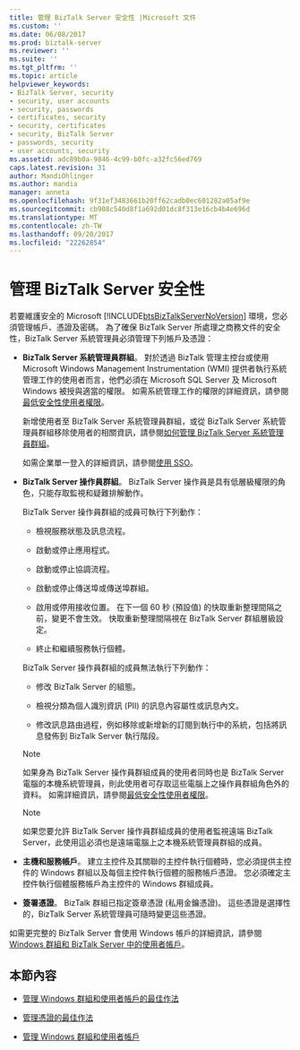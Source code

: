 ```yaml
---
title: 管理 BizTalk Server 安全性 |Microsoft 文件
ms.custom: ''
ms.date: 06/08/2017
ms.prod: biztalk-server
ms.reviewer: ''
ms.suite: ''
ms.tgt_pltfrm: ''
ms.topic: article
helpviewer_keywords:
- BizTalk Server, security
- security, user accounts
- security, passwords
- certificates, security
- security, certificates
- security, BizTalk Server
- passwords, security
- user accounts, security
ms.assetid: adc89b0a-9846-4c99-b0fc-a32fc56ed769
caps.latest.revision: 31
author: MandiOhlinger
ms.author: mandia
manager: anneta
ms.openlocfilehash: 9f31ef3483661b20ff62cadb0ec601282a05af9e
ms.sourcegitcommit: cb908c540d8f1a692d01dc8f313e16cb4b4e696d
ms.translationtype: MT
ms.contentlocale: zh-TW
ms.lasthandoff: 09/20/2017
ms.locfileid: "22262854"
---
```

# <a name="managing-biztalk-server-security"></a>管理 BizTalk Server 安全性
若要維護安全的 Microsoft [!INCLUDE[btsBizTalkServerNoVersion](../includes/btsbiztalkservernoversion-md.md)] 環境，您必須管理帳戶、憑證及密碼。 為了確保 BizTalk Server 所處理之商務文件的安全性，BizTalk Server 系統管理員必須管理下列帳戶及憑證：  
  
-   **BizTalk Server 系統管理員群組**。 對於透過 BizTalk 管理主控台或使用 Microsoft Windows Management Instrumentation (WMI) 提供者執行系統管理工作的使用者而言，他們必須在 Microsoft SQL Server 及 Microsoft Windows 被授與適當的權限。 如需系統管理工作的權限的詳細資訊，請參閱[最低安全性使用者權限](../core/minimum-security-user-rights.md)。  
  
     新增使用者至 BizTalk Server 系統管理員群組，或從 BizTalk Server 系統管理員群組移除使用者的相關資訊，請參閱[如何管理 BizTalk Server 系統管理員群組](../core/how-to-manage-the-biztalk-server-administrators-group.md)。  
  
     如需企業單一登入的詳細資訊，請參閱[使用 SSO](../core/using-sso.md)。  
  
-   **BizTalk Server 操作員群組**。 BizTalk Server 操作員是具有低層級權限的角色，只能存取監視和疑難排解動作。  
  
     BizTalk Server 操作員群組的成員可執行下列動作：  
  
    -   檢視服務狀態及訊息流程。  
  
    -   啟動或停止應用程式。  
  
    -   啟動或停止協調流程。  
  
    -   啟動或停止傳送埠或傳送埠群組。  
  
    -   啟用或停用接收位置。 在下一個 60 秒 (預設值) 的快取重新整理間隔之前，變更不會生效。 快取重新整理間隔視在 BizTalk Server 群組層級設定。  
  
    -   終止和繼續服務執行個體。  
  
     BizTalk Server 操作員群組的成員無法執行下列動作：  
  
    -   修改 BizTalk Server 的組態。  
  
    -   檢視分類為個人識別資訊 (PII) 的訊息內容屬性或訊息內文。  
  
    -   修改訊息路由過程，例如移除或新增新的訂閱到執行中的系統，包括將訊息發佈到 BizTalk Server 執行階段。  
  
    > [!NOTE]
    >  如果身為 BizTalk Server 操作員群組成員的使用者同時也是 BizTalk Server 電腦的本機系統管理員，則此使用者可存取這些電腦上之操作員群組角色外的資料。 如需詳細資訊，請參閱[最低安全性使用者權限](../core/minimum-security-user-rights.md)。  
  
    > [!NOTE]
    >  如果您要允許 BizTalk Server 操作員群組成員的使用者監視遠端 BizTalk Server，此使用這必須也是遠端電腦上之本機系統管理員群組的成員。  
  
-   **主機和服務帳戶**。 建立主控件及其關聯的主控件執行個體時，您必須提供主控件的 Windows 群組以及每個主控件執行個體的服務帳戶憑證。 您必須確定主控件執行個體服務帳戶為主控件的 Windows 群組成員。  
  
-   **簽署憑證**。 BizTalk 群組已指定簽章憑證 (私用金鑰憑證)。 這些憑證是選擇性的，BizTalk Server 系統管理員可隨時變更這些憑證。  
  
 如需更完整的 BizTalk Server 會使用 Windows 帳戶的詳細資訊，請參閱[Windows 群組和 BizTalk Server 中的使用者帳戶](../core/windows-groups-and-user-accounts-in-biztalk-server.md)。  
  
## <a name="in-this-section"></a>本節內容  
  
-   [管理 Windows 群組和使用者帳戶的最佳作法](../core/best-practices-for-managing-windows-groups-and-user-accounts.md)  
  
-   [管理憑證的最佳作法](../core/best-practices-for-managing-certificates1.md)  
  
-   [管理 Windows 群組和使用者帳戶](../core/managing-windows-groups-and-user-accounts.md)